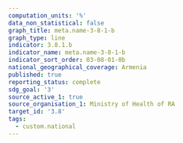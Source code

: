 ```yaml
---
computation_units: '%'
data_non_statistical: false
graph_title: meta.name-3-8-1-b
graph_type: line
indicator: 3.8.1.b
indicator_name: meta.name-3-8-1-b
indicator_sort_order: 03-08-01-0b
national_geographical_coverage: Armenia
published: true
reporting_status: complete
sdg_goal: '3'
source_active_1: true
source_organisation_1: Ministry of Health of RA
target_id: '3.8'
tags:
  - custom.national
---
```

